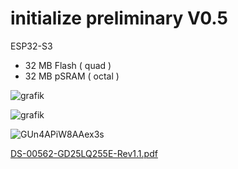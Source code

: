 # initialize preliminary V0.5

ESP32-S3
- 32 MB Flash ( quad ) 
- 32 MB pSRAM ( octal ) 


![grafik](https://github.com/user-attachments/assets/1db74e47-17d0-4f28-adff-2d8670759e9f)

![grafik](https://github.com/user-attachments/assets/85c22872-47b1-4144-bd79-3e5f9995a3c1)

![GUn4APiW8AAex3s](https://github.com/user-attachments/assets/e9706bb6-429a-4247-892f-234b8819f618)


[DS-00562-GD25LQ255E-Rev1.1.pdf](https://github.com/user-attachments/files/16576538/DS-00562-GD25LQ255E-Rev1.1.pdf)

